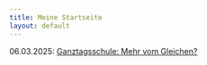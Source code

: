 ```yaml
---
title: Meine Startseite
layout: default
---
```


06.03.2025: [Ganztagsschule: Mehr vom Gleichen?](https://fpiesik.github.io/blog/Ganztagsschule:_Mehr_vom_Gleichen.htm)



